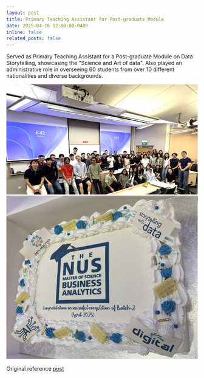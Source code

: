```yaml
---
layout: post
title: Primary Teaching Assistant for Post-graduate Module 
date: 2025-04-16 12:00:00-0400
inline: false
related_posts: false
---
```


Served as Primary Teaching Assistant for a Post-graduate Module on Data Storytelling, showcasing the "Science and Art of data". Also played an administrative role in overseeing 60 students from over 10 different nationalities and diverse backgrounds.

![img_1](assets\img\storytelling_1.jpg)
![img_2](assets\img\storytelling_2.jpg)

Original reference [post](https://www.linkedin.com/posts/activity-7318473456210042880--OzZ?utm_source=share&utm_medium=member_desktop&rcm=ACoAADPxqboBq7UTz_cMMNt4U2ynsBvkaMK8grI)